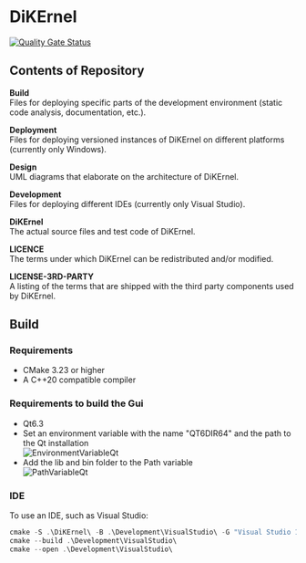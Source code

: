# DiKErnel
[![Quality Gate Status](https://sonarcloud.io/api/project_badges/measure?project=Deltares_DiKErnel&metric=alert_status)](https://sonarcloud.io/summary/new_code?id=Deltares_DiKErnel)

## Contents of Repository

**Build**\
Files for deploying specific parts of the development environment (static code analysis, documentation, etc.).

**Deployment**\
Files for deploying versioned instances of DiKErnel on different platforms (currently only Windows).

**Design**\
UML diagrams that elaborate on the architecture of DiKErnel.

**Development**\
Files for deploying different IDEs (currently only Visual Studio).

**DiKErnel**\
The actual source files and test code of DiKErnel.

**LICENCE**\
The terms under which DiKErnel can be redistributed and/or modified.

**LICENSE-3RD-PARTY**\
A listing of the terms that are shipped with the third party components used by DiKErnel.

## Build

### Requirements
- CMake 3.23 or higher
- A C++20 compatible compiler

### Requirements to build the Gui
- Qt6.3
- Set an environment variable with the name "QT6DIR64" and the path to the Qt installation\
![EnvironmentVariableQt](https://user-images.githubusercontent.com/5822688/172304265-6e3120aa-2d8e-4805-9e9b-506f59bb4ea4.png)
- Add the lib and bin folder to the Path variable\
![PathVariableQt](https://user-images.githubusercontent.com/5822688/172304423-d277c0ac-366f-4e4b-9d95-672e8731446a.png)

### IDE
To use an IDE, such as Visual Studio:

```powershell
cmake -S .\DiKErnel\ -B .\Development\VisualStudio\ -G "Visual Studio 17 2022" -A x64
cmake --build .\Development\VisualStudio\
cmake --open .\Development\VisualStudio\
```
